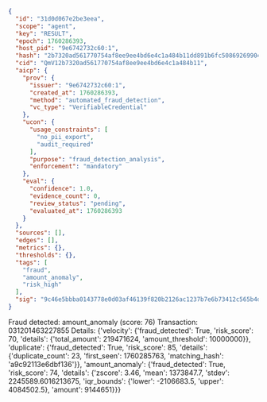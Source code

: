 ```json
{
  "id": "31d0d067e2be3eea",
  "scope": "agent",
  "key": "RESULT",
  "epoch": 1760286393,
  "host_pid": "9e6742732c60:1",
  "hash": "2b7320ad561770754af8ee9ee4bd6e4c1a484b11dd891b6fc508692699047957",
  "cid": "QmV12b7320ad561770754af8ee9ee4bd6e4c1a484b11",
  "aicp": {
    "prov": {
      "issuer": "9e6742732c60:1",
      "created_at": 1760286393,
      "method": "automated_fraud_detection",
      "vc_type": "VerifiableCredential"
    },
    "ucon": {
      "usage_constraints": [
        "no_pii_export",
        "audit_required"
      ],
      "purpose": "fraud_detection_analysis",
      "enforcement": "mandatory"
    },
    "eval": {
      "confidence": 1.0,
      "evidence_count": 0,
      "review_status": "pending",
      "evaluated_at": 1760286393
    }
  },
  "sources": [],
  "edges": [],
  "metrics": {},
  "thresholds": {},
  "tags": [
    "fraud",
    "amount_anomaly",
    "risk_high"
  ],
  "sig": "9c46e5bbba0143778e0d03af46139f820b2126ac1237b7e6b73412c565b4db17"
}
```

Fraud detected: amount_anomaly (score: 76)
Transaction: 031201463227855
Details: {'velocity': {'fraud_detected': True, 'risk_score': 70, 'details': {'total_amount': 219471624, 'amount_threshold': 10000000}}, 'duplicate': {'fraud_detected': True, 'risk_score': 85, 'details': {'duplicate_count': 23, 'first_seen': 1760285763, 'matching_hash': 'a9c92113e6dbf136'}}, 'amount_anomaly': {'fraud_detected': True, 'risk_score': 74, 'details': {'zscore': 3.46, 'mean': 1373847.7, 'stdev': 2245589.6016213675, 'iqr_bounds': {'lower': -2106683.5, 'upper': 4084502.5}, 'amount': 9144651}}}